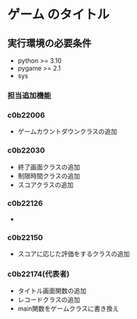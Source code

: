 # ゲーム のタイトル
## 実行環境の必要条件
* python >= 3.10
* pygame >= 2.1
* sys

### 担当追加機能
### c0b22006
* ゲームカウントダウンクラスの追加

### c0b22030
* 終了画面クラスの追加
* 制限時間クラスの追加
* スコアクラスの追加

### c0b22126
* 

### c0b22150
* スコアに応じた評価をするクラスの追加

### c0b22174(代表者)
* タイトル画面関数の追加
* レコードクラスの追加
* main関数をゲームクラスに書き換え

